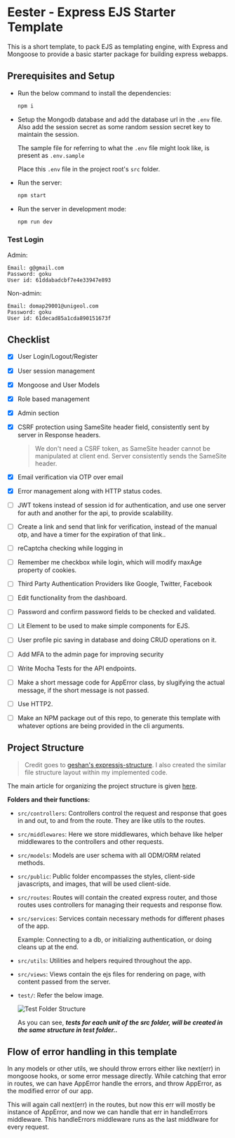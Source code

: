 # Eester - Express EJS Starter Template

This is a short template, to pack EJS as templating engine, with Express and Mongoose to provide a basic starter package for building express webapps.

## Prerequisites and Setup

* Run the below command to install the dependencies:

    ```bash
    npm i
    ```

* Setup the Mongodb database and add the database url in the `.env` file. Also add the session secret as some random session secret key to maintain the session. 

    The sample file for referring to what the `.env` file might look like, is present as `.env.sample` 
    
    Place this `.env` file in the project root's `src` folder.

* Run the server:

    ```bash
    npm start
    ```

* Run the server in development mode:

    ```bash
    npm run dev
    ```

### Test Login

Admin:
```
Email: g@gmail.com
Password: goku
User id: 61ddabadcbf7e4e33947e893
```

Non-admin:
```
Email: domap29001@unigeol.com
Password: goku
User id: 61decad85a1cda890151673f
```

## Checklist 

* [x] User Login/Logout/Register
* [x] User session management
* [x] Mongoose and User Models
* [x] Role based management
* [x] Admin section
* [x] CSRF protection using SameSite header field, consistently sent by server in Response headers.

    > We don't need a CSRF token, as SameSite header cannot be manipulated at client end. Server consistently sends the SameSite header.

* [x] Email verification via OTP over email
* [x] Error management along with HTTP status codes.
* [ ] JWT tokens instead of session id for authentication, and use one server for auth and another for the api, to provide scalability.
* [ ] Create a link and send that link for verification, instead of the manual otp, and have a timer for the expiration of that link..
* [ ] reCaptcha checking while logging in
* [ ] Remember me checkbox while login, which will modify maxAge property of cookies.
* [ ] Third Party Authentication Providers like Google, Twitter, Facebook
* [ ] Edit functionality from the dashboard.
* [ ] Password and confirm password fields to be checked and validated.
* [ ] Lit Element to be used to make simple components for EJS.
* [ ] User profile pic saving in database and doing CRUD operations on it.
* [ ] Add MFA to the admin page for improving security
* [ ] Write Mocha Tests for the API endpoints.
* [ ] Make a short message code for AppError class, by slugifying the actual message, if the short message is not passed.
* [ ] Use HTTP2.
* [ ] Make an NPM package out of this repo, to generate this template with whatever options are being provided in the cli arguments.

## Project Structure

> Credit goes to [geshan's expressjs-structure](https://github.com/geshan/expressjs-structure). I also created the similar file structure layout within my implemented code.

The main article for organizing the project structure is given [here](https://blog.logrocket.com/organizing-express-js-project-structure-better-productivity/).

**Folders and their functions:**
* `src/controllers`: Controllers control the request and response that goes in and out, to and from the route. They are like utils to the routes.
* `src/middlewares`: Here we store middlewares, which behave like helper middlewares to the controllers and other requests.
* `src/models`: Models are user schema with all ODM/ORM related methods.
* `src/public`: Public folder encompasses the styles, client-side javascripts, and images, that will be used client-side. 
* `src/routes`: Routes will contain the created express router, and those routes uses controllers for managing their requests and response flow.
* `src/services`: Services contain necessary methods for different phases of the app.

    Example: Connecting to a db, or initializing authentication, or doing cleans up at the end.

* `src/utils`: Utilities and helpers required throughout the app.
* `src/views`: Views contain the ejs files for rendering on page, with content passed from the server.
* `test/`: Refer the below image.

    ![Test Folder Structure](https://blog.logrocket.com/wp-content/uploads/2022/01/Express-test-folder-structure.png)

    As you can see, ***tests for each unit of the src folder, will be created in the same structure in test folder..***

## Flow of error handling in this template

In any models or other utils, we should throw errors either like next(err) in mongoose hooks, or some error message directly. While catching that error in routes, we can have AppError handle the errors, and throw AppError, as the modified error of our app.

This will again call next(err) in the routes, but now this err will mostly be instance of AppError, and now we can handle that err in handleErrors middleware. This handleErrors middleware runs as the last middlware for every request.
